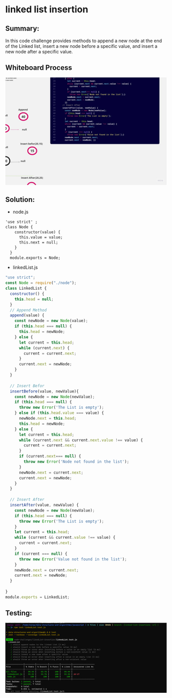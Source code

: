 # linked list insertion
## Summary:
In this code challenge provides methods to append a new node at the end of the Linked list, insert a new node before a specific value, and insert a new node after a specific value.
## Whiteboard Process
![](./images/whiteboard-ll-insertion.jpg)
## Solution:
- node.js
```
'use strict' ;
class Node {
    constructor(value) {
      this.value = value;
      this.next = null;
    }
  }
  module.exports = Node;
```
- linkedList.js
``` javascript
"use strict";
const Node = require("./node");
class LinkedList {
  constructor() {
    this.head = null;
  }
  // Append Method
  append(value) {
    const newNode = new Node(value);
    if (this.head === null) {
      this.head = newNode;
    } else {
      let current = this.head;
      while (current.next) {
        current = current.next;
      }
      current.next = newNode;
    }
  }
  
  // Insert Befor
  insertBefore(value, newValue){
    const newNode = new Node(newValue);
    if (this.head === null) {
      throw new Error('The List is empty');
    } else if (this.head.value === value) {
      newNode.next = this.head;
      this.head = newNode;
    } else {
      let current = this.head;
      while (current.next && current.next.value !== value) {
        current = current.next;
      }
      if (current.next=== null) {
        throw new Error('Node not found in the list');
      }
      newNode.next = current.next;
      current.next = newNode;
    }
  }

  // Insert After
  insertAfter(value, newValue) {
    const newNode = new Node(newValue);
    if (this.head === null) {
      throw new Error('The List is empty');
    }
    let current = this.head;
    while (current && current.value !== value) {
      current = current.next;
    }
    if (current === null) {
      throw new Error('Value not found in the list');
    }
    newNode.next = current.next;
    current.next = newNode;
  }
  
}
module.exports = LinkedList;
```

## Testing: 
![tests](./images/ll-insertion-test.png)